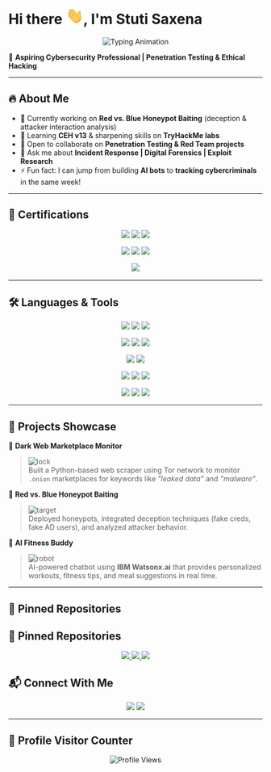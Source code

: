 # Hi there <img src="https://raw.githubusercontent.com/ABSphreak/ABSphreak/master/gifs/Hi.gif" width="35px">, I'm Stuti Saxena  

<p align="center">
  <img src="https://readme-typing-svg.herokuapp.com?size=28&duration=4000&color=FF5733&center=true&vCenter=true&width=800&lines=Penetration+Tester+|+Red+Teamer" alt="Typing Animation">
</p>  

🚀 **Aspiring Cybersecurity Professional | Penetration Testing & Ethical Hacking**  

---

## 🔥 About Me  
- 🔭 Currently working on **Red vs. Blue Honeypot Baiting** (deception & attacker interaction analysis)  
- 🌱 Learning **CEH v13** & sharpening skills on **TryHackMe labs**  
- 🤝 Open to collaborate on **Penetration Testing & Red Team projects**  
- 💬 Ask me about **Incident Response | Digital Forensics | Exploit Research**  
- ⚡ Fun fact: I can jump from building **AI  bots** to **tracking cybercriminals** in the same week!  

---

## 📜 Certifications  

<p align="center">
  <img src="https://img.shields.io/badge/Google%20Cybersecurity%20Certificate-4285F4?style=for-the-badge&logo=google&logoColor=white"/>  
  <img src="https://img.shields.io/badge/ISRO%20Geodata%20Processing%20with%20Python%20%26%20ML-FF6F00?style=for-the-badge&logo=python&logoColor=white"/>  
  <img src="https://img.shields.io/badge/EC--Council%20CEH%20v13%20(In%20Progress)-FF0000?style=for-the-badge&logo=ec-council&logoColor=white"/>  
</p>  

<p align="center">
  <img src="https://img.shields.io/badge/TryHackMe%20Labs%20(PenTesting%20%26%20CTFs)-2E8B57?style=for-the-badge&logo=tryhackme&logoColor=white"/>  
  <img src="https://img.shields.io/badge/EC--Council%20Android%20Bug%20Bounty%20Hunting-FF8C00?style=for-the-badge&logo=android&logoColor=white"/>  
  <img src="https://img.shields.io/badge/EC--Council%20Dark%20Web%20%26%20Cryptocurrency-000000?style=for-the-badge&logo=tor-project&logoColor=white"/>  
</p>  

<p align="center">
  <img src="https://img.shields.io/badge/IBM%20AI%20%26%20Cloud%20Specialist-1261FE?style=for-the-badge&logo=ibm&logoColor=white"/>  
</p>  

---

## 🛠️ Languages & Tools  

<p align="center">  
  <!-- Row 1 -->
  <img src="https://img.shields.io/badge/Nmap-00BFFF?style=for-the-badge&logo=linux&logoColor=white"/>  
  <img src="https://img.shields.io/badge/Wireshark-1679A7?style=for-the-badge&logo=wireshark&logoColor=white"/>  
  <img src="https://img.shields.io/badge/Burp%20Suite-F58025?style=for-the-badge&logo=burpsuite&logoColor=white"/>  
</p>  

<p align="center">  
  <!-- Row 2 -->
  <img src="https://img.shields.io/badge/Metasploit-3C3C3D?style=for-the-badge&logo=metasploit&logoColor=white"/>  
  <img src="https://img.shields.io/badge/John%20the%20Ripper-FFD700?style=for-the-badge&logo=key&logoColor=black"/>  
  <img src="https://img.shields.io/badge/FTK%20(Forensic%20Toolkit)-000000?style=for-the-badge&logo=windows&logoColor=white"/>  
</p>  

<p align="center">  
  <!-- Row 3 -->
  <img src="https://img.shields.io/badge/SET%20(Social%20Engineering%20Toolkit)-FF0000?style=for-the-badge&logo=redhat&logoColor=white"/>  
  <img src="https://img.shields.io/badge/Shodan-FF0000?style=for-the-badge&logo=shodan&logoColor=white"/>  
</p>  

<p align="center">  
  <!-- Row 4 -->
  <img src="https://img.shields.io/badge/Python-3776AB?style=for-the-badge&logo=python&logoColor=white"/>  
  <img src="https://img.shields.io/badge/SQL-336791?style=for-the-badge&logo=postgresql&logoColor=white"/>  
  <img src="https://img.shields.io/badge/Git-F05032?style=for-the-badge&logo=git&logoColor=white"/>  
</p>  

<p align="center">  
  <!-- Row 5 -->
  <img src="https://img.shields.io/badge/Docker-2496ED?style=for-the-badge&logo=docker&logoColor=white"/>  
  <img src="https://img.shields.io/badge/IBM%20Cloud-1261FE?style=for-the-badge&logo=ibm&logoColor=white"/>  
  <img src="https://img.shields.io/badge/AWS-FF9900?style=for-the-badge&logo=amazonaws&logoColor=white"/>  
</p>  

---

## 🚀 Projects Showcase  

🔐 **Dark Web Marketplace Monitor**  
> ![lock](https://img.icons8.com/fluency/48/000000/lock.png)  
Built a Python-based web scraper using Tor network to monitor `.onion` marketplaces for keywords like *"leaked data"* and *"malware"*.  

🎯 **Red vs. Blue Honeypot Baiting**  
> ![target](https://img.icons8.com/fluency/48/000000/target.png)  
Deployed honeypots, integrated deception techniques (fake creds, fake AD users), and analyzed attacker behavior.  

🤖 **AI Fitness Buddy**  
> ![robot](https://img.icons8.com/fluency/48/000000/robot-2.png)  
AI-powered chatbot using **IBM Watsonx.ai** that provides personalized workouts, fitness tips, and meal suggestions in real time.  

---

## 📌 Pinned Repositories  

## 📌 Pinned Repositories  

<p align="center">
  <a href="https://github.com/stuti-19/Dark-Web-Scrapper">
    <img src="https://github-readme-stats.vercel.app/api/pin/?username=stuti-19&repo=Dark-Web-Scrapper&theme=radical" />
  </a>
  <a href="https://github.com/stuti-19/Fitness_Buddy-">
    <img src="https://github-readme-stats.vercel.app/api/pin/?username=stuti-19&repo=Fitness_Buddy-&theme=radical" />
  </a>
  <a href="https://github.com/stuti-19/GuestGrove">
    <img src="https://github-readme-stats.vercel.app/api/pin/?username=stuti-19&repo=GuestGrove&theme=radical" />
  </a>
</p>  


## 📬 Connect With Me  

<p align="center">
  <a href="mailto:stutisaxena337@gmail.com"><img src="https://img.shields.io/badge/Email-D14836?style=for-the-badge&logo=gmail&logoColor=white"/></a>  
  <a href="https://www.linkedin.com/in/stuti-19-saxena"><img src="https://img.shields.io/badge/LinkedIn-0077B5?style=for-the-badge&logo=linkedin&logoColor=white"/></a>  
</p>  

---

## 👀 Profile Visitor Counter  

<p align="center">
  <img src="https://komarev.com/ghpvc/?username=YOUR_GITHUB_USERNAME&label=Profile%20Views&color=blueviolet&style=for-the-badge" alt="Profile Views" />
</p>  
